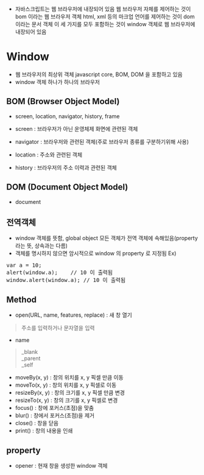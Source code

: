 + 자바스크립트는 웹 브라우저에 내장되어 있음
  웹 브라우저 자체를 제어하는 것이 bom 이라는 웹 브라우저 객체
  html, xml 등의 마크업 언어를 제어하는 것이 dom 이라는 문서 객체
  이 세 가지를 모두 포함하는 것이 window 객체로 웹 브라우저에 내장되어 있음


Window
=======
+ 웹 브라우저의 최상위 객체
  javascript core, BOM, DOM 을 포함하고 있음
+ window 객체 하나가 하나의 브라우저

BOM (Browser Object Model)
-----------
+ screen, location, navigator, history, frame

+ screen : 브라우저가 아닌 운영체제 화면에 관련된 객체
+ navigator	: 브라우저와 관련된 객체(주로 브라우저 종류를 구분하기위해 사용)
+ location : 주소와 관련된 객체
+ history : 브라우저의 주소 이력과 관련된 객체

DOM (Document Object Model)
------
+ document


전역객체
---------
+ window 객체를 뜻함, global object 모든 객체가 전역 객체에 속해있음(property라는 뜻, 상속과는 다름)
+ 객체를 명시하지 않으면 암시적으로 window 의 property 로 지정됨
Ex)
<pre>var a = 10;
alert(window.a);	// 10 이 출력됨
window.alert(window.a);	// 10 이 출력됨</pre>

Method
-------
+ open(URL, name, features, replace) : 새 창 열기
> 주소를 입력하거나 문자열을 입력

+ name
> _blank   
  _parent   
  _self

+ moveBy(x, y) : 창의 위치를 x, y 픽셀 만큼 이동
+ moveTo(x, y) : 창의 위치를 x, y 픽셀로 이동
+ resizeBy(x, y) : 창의 크기를 x, y 픽셀 만큼 변경
+ resizeTo(x, y) : 창의 크기를 x, y 픽셀로 변경
+ focus() : 창에 포커스(초점)을 맞춤
+ blur() : 창에서 포커스(초점)을 제거
+ close() : 창을 닫음
+ print() : 창의 내용을 인쇄


property
----------
+ opener : 현재 창을 생성한 window 객체

